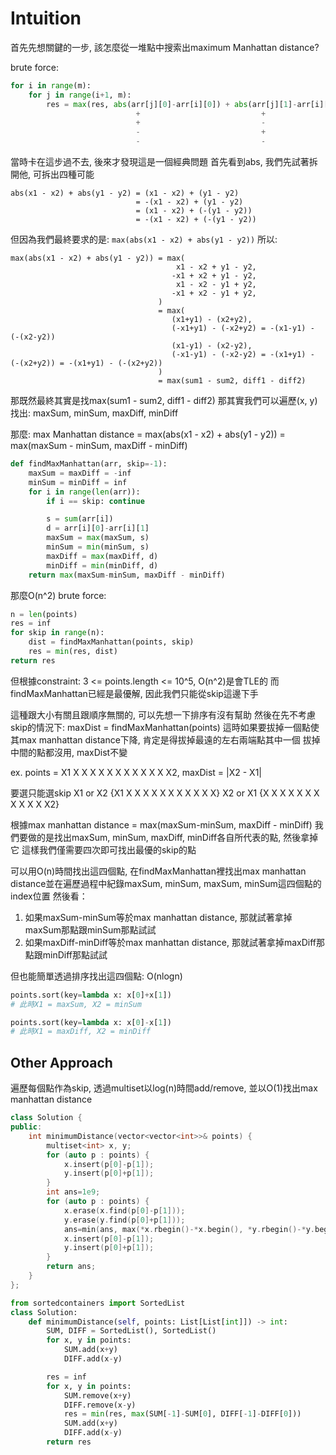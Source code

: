 # Intuition

首先先想關鍵的一步, 該怎麼從一堆點中搜索出maximum Manhattan distance?

brute force:
```py
for i in range(m):
    for j in range(i+1, m):
        res = max(res, abs(arr[j][0]-arr[i][0]) + abs(arr[j][1]-arr[i][1]))
                            +                           +
                            +                           -
                            -                           +
                            -                           -
```

當時卡在這步過不去, 後來才發現這是一個經典問題
首先看到abs, 我們先試著拆開他, 可拆出四種可能

```
abs(x1 - x2) + abs(y1 - y2) = (x1 - x2) + (y1 - y2)
                            = -(x1 - x2) + (y1 - y2)
                            = (x1 - x2) + (-(y1 - y2))
                            = -(x1 - x2) + (-(y1 - y2))
```

但因為我們最終要求的是: `max(abs(x1 - x2) + abs(y1 - y2))`
所以:

```
max(abs(x1 - x2) + abs(y1 - y2)) = max(
                                     x1 - x2 + y1 - y2,
                                    -x1 + x2 + y1 - y2,
                                     x1 - x2 - y1 + y2,
                                    -x1 + x2 - y1 + y2,
                                 )
                                 = max(
                                    (x1+y1) - (x2+y2),
                                    (-x1+y1) - (-x2+y2) = -(x1-y1) - (-(x2-y2))
                                    (x1-y1) - (x2-y2),
                                    (-x1-y1) - (-x2-y2) = -(x1+y1) - (-(x2+y2)) = -(x1+y1) - (-(x2+y2))
                                 )
                                 = max(sum1 - sum2, diff1 - diff2)
```

那既然最終其實是找max(sum1 - sum2, diff1 - diff2)
那其實我們可以遍歷(x, y)找出: maxSum, minSum, maxDiff, minDiff

那麼: max Manhattan distance = max(abs(x1 - x2) + abs(y1 - y2)) = max(maxSum - minSum, maxDiff - minDiff)

```py
def findMaxManhattan(arr, skip=-1):
    maxSum = maxDiff = -inf
    minSum = minDiff = inf
    for i in range(len(arr)):
        if i == skip: continue

        s = sum(arr[i])
        d = arr[i][0]-arr[i][1]
        maxSum = max(maxSum, s)
        minSum = min(minSum, s)
        maxDiff = max(maxDiff, d)
        minDiff = min(minDiff, d)
    return max(maxSum-minSum, maxDiff - minDiff)
```

那麼O(n^2) brute force:

```py
n = len(points)
res = inf
for skip in range(n):
    dist = findMaxManhattan(points, skip)
    res = min(res, dist)
return res
```

但根據constraint: 3 <= points.length <= 10^5, O(n^2)是會TLE的
而findMaxManhattan已經是最優解, 因此我們只能從skip這邊下手

這種跟大小有關且跟順序無關的, 可以先想一下排序有沒有幫助
然後在先不考慮skip的情況下: maxDist = findMaxManhattan(points)
這時如果要拔掉一個點使其max manhattan distance下降, 肯定是得拔掉最遠的左右兩端點其中一個
拔掉中間的點都沒用, maxDist不變

ex. points = X1 X X X X X X X X X X X X2, maxDist = |X2 - X1|

要選只能選skip X1 or X2
{X1 X X X X X X X X X X X} X2 or X1 {X X X X X X X X X X X X2}

根據max manhattan distance = max(maxSum-minSum, maxDiff - minDiff)
我們要做的是找出maxSum, minSum, maxDiff, minDiff各自所代表的點, 然後拿掉它
這樣我們僅需要四次即可找出最優的skip的點

可以用O(n)時間找出這四個點, 在findMaxManhattan裡找出max manhattan distance並在遍歷過程中紀錄maxSum, minSum, maxSum, minSum這四個點的index位置
然後看：
1. 如果maxSum-minSum等於max manhattan distance, 那就試著拿掉maxSum那點跟minSum那點試試
2. 如果maxDiff-minDiff等於max manhattan distance, 那就試著拿掉maxDiff那點跟minDiff那點試試

但也能簡單透過排序找出這四個點: O(nlogn)

```py
points.sort(key=lambda x: x[0]+x[1])
# 此時X1 = maxSum, X2 = minSum

points.sort(key=lambda x: x[0]-x[1])
# 此時X1 = maxDiff, X2 = minDiff
```


## Other Approach

遍歷每個點作為skip, 透過multiset以log(n)時間add/remove, 並以O(1)找出max manhattan distance

```c++
class Solution {
public:
    int minimumDistance(vector<vector<int>>& points) {
        multiset<int> x, y;
        for (auto p : points) {
            x.insert(p[0]-p[1]);
            y.insert(p[0]+p[1]);
        }
        int ans=1e9;
        for (auto p : points) {
            x.erase(x.find(p[0]-p[1]));
            y.erase(y.find(p[0]+p[1]));
            ans=min(ans, max(*x.rbegin()-*x.begin(), *y.rbegin()-*y.begin()));
            x.insert(p[0]-p[1]);
            y.insert(p[0]+p[1]);
        }
        return ans;
    }
};
```

```py
from sortedcontainers import SortedList
class Solution:
    def minimumDistance(self, points: List[List[int]]) -> int:
        SUM, DIFF = SortedList(), SortedList()
        for x, y in points:
            SUM.add(x+y)
            DIFF.add(x-y)

        res = inf
        for x, y in points:
            SUM.remove(x+y)
            DIFF.remove(x-y)
            res = min(res, max(SUM[-1]-SUM[0], DIFF[-1]-DIFF[0]))
            SUM.add(x+y)
            DIFF.add(x-y)
        return res
```